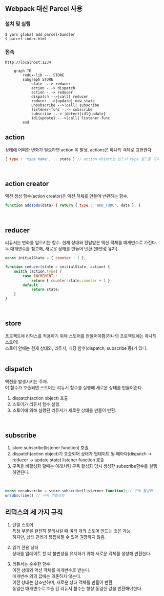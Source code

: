 ## Webpack 대신 Parcel 사용

### 설치 및 실행
```
$ yarn global add parcel-bundler
$ parcel index.html
```
### 접속
```
http://localhost:1234
```

```mermaid
    graph TB
        redux-lib --- STORE
        subgraph STORE
            state -.-> reducer
            action -.-> dispatch
            action -.-> reducer
            dispatch -->|call| reducer
            reducer -->|update| new_state
            unsubscribe -->|call| subscribe
            listener-func -.-> subscribe
            subscribe -.-> |detect|id1{update}
            id1{update} -.->|call| listener-func
        end
```

## action
상태에 어떠한 변화가 필요하면 action 이 발생, actions은 하나의 객체로 표현한다.<br>
```javascript
{ type : 'type name', ...state } // action object는 반드시 type 필드를 가져야 한다.
```
<br>

## action creator
액션 생성 함수(action creator)은 액션 객체를 만들어 반환하는 함수.

```javascript
function addTodo(data) { return { type : 'ADD_TODO', data }; }
```
<br>

## reducer
리듀서는 변화를 일으키는 함수. 현재 상태와 전달받은 액션 객체를 매개변수로 가진다.<br>
두 매개변수를 참고해, 새로운 상태를 만들어 반환.(불변성 유지)<br>

```javascript
const initialState = { counter : 1 };

function reducer(state = initialState, action) {
    switch (action.type) {
        case INCREMENT :
            return { counter:state.counter + 1 };
        default :
            return state;
    }
}
```
<br>

## store
프로젝트에 리덕스를 적용하기 위해 스토어를 만들어야함(하나의 프로젝트에는 하나의 스토어)<br>
스토어 안에는 현재 상태와, 리듀서, 내장 함수(dispatch, subscribe 등)가 있다.<br>
<br>

## dispatch
액션을 발생시키는 주체. <br>
이 함수가 호출되면 스토어는 리듀서 함수를 실행해 새로운 상태를 만들어준다.<br>

1. dispatch(action object) 호출
2. 스토어가 리듀서 함수 실행.
3. 스토어에 의해 실행된 리듀서가 새로운 상태를 만들어 반환.
<br>

## subscribe
1. store.subscribe(listener function) 호출
2. dispatch(action object)가 호출되어 상태가 업데이트 될 때마다(dispatch -> reducer -> update state)
   listener function 호출
3. 구독을 비활성화 할때는 아래처럼 구독 활성화 당시 생성한 subscribe함수를 실행하면된다.
<br>

```javascript
const unsubscribe = store.subscribe(listerner function);// 구독 활성화
unsubscribe() // 구독 비활성화
```

## 리덕스의 세 가지 규칙
1. 단일 스토어<br>
특정 부분을 완전히 분리시킬 때 여러 개의 스토어 만드는 것은 가능. <br>
하지만, 상태 관리가 복잡해질 수 있어 권장하지 않음.<br>

3. 읽기 전용 상태<br>
상태를 업데이트 할 떄 불변성을 유지하기 위해 새로운 객체를 생성해 반환한다.<br>

5. 리듀서는 순수한 함수<br>
이전 상태와 액션 객체를 매개변수로 받는다.<br>
매개변수 외의 값에는 의존하지 않는다.<br>
이전 상태는 참조만하며, 새로운 상태 객체를 만들어 반환<br>
동일한 매개변수로 호출 된 리듀서 함수는 항상 동일한 값을 반환해야한다.
